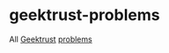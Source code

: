 # geektrust-problems

All [Geektrust](https://www.geektrust.com) [problems](https://www.geektrust.com/code-challenges)

